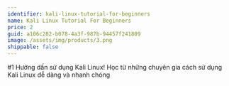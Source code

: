 ```yaml
---
identifier: kali-linux-tutorial-for-beginners
name: Kali Linux Tutorial For Beginners
price: 2
guid: a106c282-b078-4a3f-987b-94457f241809
image: /assets/img/products/3.png
shippable: false
---
```

#1 Hướng dấn sử dụng Kali Linux! Học từ những chuyên gia cách sử dụng Kali Linux dễ dàng và nhanh chóng